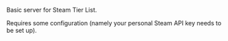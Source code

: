 Basic server for Steam Tier List. 

Requires some configuration (namely your personal Steam API key needs to be set up).
